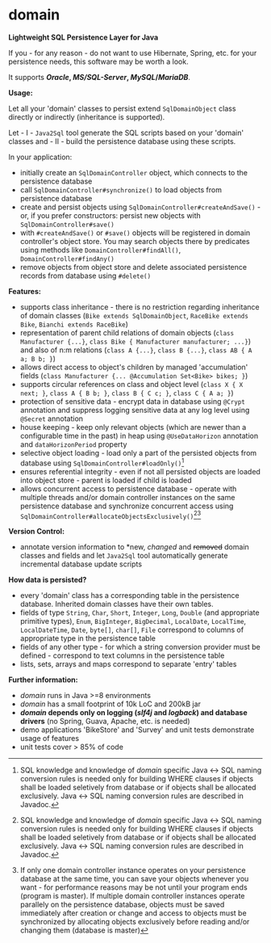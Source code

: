 # domain
**Lightweight SQL Persistence Layer for Java**

If you - for any reason - do not want to use Hibernate, Spring, etc. for your persistence needs, this software may be worth a look. 

It supports ***Oracle*, *MS/SQL-Server*, *MySQL*/*MariaDB***.

**Usage:**

Let all your 'domain' classes to persist extend `SqlDomainObject` class directly or indirectly (inheritance is supported).

Let - I - `Java2Sql` tool generate the SQL scripts based on your 'domain' classes and - II - build the persistence database using these scripts.

In your application:
   - initially create an `SqlDomainController` object, which connects to the persistence database
   - call `SqlDomainController#synchronize()` to load objects from persistence database
   - create and persist objects using `SqlDomainController#createAndSave()` - or, if you prefer constructors: persist new objects with `SqlDomainController#save()`
   - with `#createAndSave()` or `#save()` objects will be registered in domain controller's object store. You may search objects there by predicates using methods like `DomainController#findAll()`, `DomainController#findAny()`
   - remove objects from object store and delete associated persistence records from database using `#delete()`

**Features:**
- supports class inheritance - there is no restriction regarding inheritance of domain classes (`Bike extends SqlDomainObject`, `RaceBike extends Bike`, `Bianchi extends RaceBike`)
- representation of parent child relations of domain objects (`class Manufacturer {...}`, `class Bike { Manufacturer manufacturer; ...}`) and also of n:m relations (`class A {...}`, `class B {...}`, `class AB { A a; B b; }`)
- allows direct access to object's children by managed 'accumulation' fields (`class Manufacturer {... @Accumulation Set<Bike> bikes; }`)
- supports circular references on class and object level (`class X { X next; }`, `class A { B b; }`, `class B { C c; }`, `class C { A a; }`)
- protection of sensitive data - encrypt data in database using `@Crypt` annotation and suppress logging sensitive data at any log level using `@Secret` annotation
- house keeping - keep only relevant objects (which are newer than a configurable time in the past) in heap using `@UseDataHorizon` annotation and `dataHorizonPeriod` property  
- selective object loading - load only a part of the persisted objects from database using `SqlDomainController#loadOnly()`[^1]
- ensures referential integrity - even if not all persisted objects are loaded into object store - parent is loaded if child is loaded
- allows concurrent access to persistence database - operate with multiple threads and/or domain controller instances on the same persistence database and synchronize concurrent access using `SqlDomainController#allocateObjectsExclusively()`[^1][^2]

[^1]: SQL knowledge and knowledge of *domain* specific Java <-> SQL naming conversion rules is needed only for building WHERE clauses if objects shall be loaded seletively from database or if objects shall be allocated exclusively. Java <-> SQL naming conversion rules are described in Javadoc.
[^2]: If only one domain controller instance operates on your persistence database at the same time, you can save your objects whenever you want - for performance reasons may be not until your program ends (program is master). If multiple domain controller instances operate parallely on the persistence database, objects must be saved immediately after creation or change and access to objects must be synchronized by allocating objects exclusively before reading and/or changing them (database is master) 

**Version Control:** 
- annotate version information to \*new, *changed* and ~~removed~~ domain classes and fields and let `Java2Sql` tool automatically generate incremental database update scripts 

**How data is persisted?**
- every 'domain' class has a corresponding table in the persistence database. Inherited domain classes have their own tables.
- fields of type `String`, `Char`, `Short`, `Integer`, `Long`, `Double` (and appropriate primitive types), `Enum`, `BigInteger`, `BigDecimal`, `LocalDate`, `LocalTime`, `LocalDateTime`, `Date`, `byte[]`, `char[]`, `File` correspond to columns of appropriate type in the persistence table
- fields of any other type - for which a string conversion provider must be defined - correspond to text columns in the persistence table
- lists, sets, arrays and maps correspond to separate 'entry' tables

**Further information:**
- *domain* runs in Java >=8 environments
- *domain* has a small footprint of 10k LoC and 200kB jar
- ***domain* depends only on logging (*slf4j* and *logback*) and database drivers** (no Spring, Guava, Apache, etc. is needed)
- demo applications 'BikeStore' and 'Survey' and unit tests demonstrate usage of features  
- unit tests cover > 85% of code
